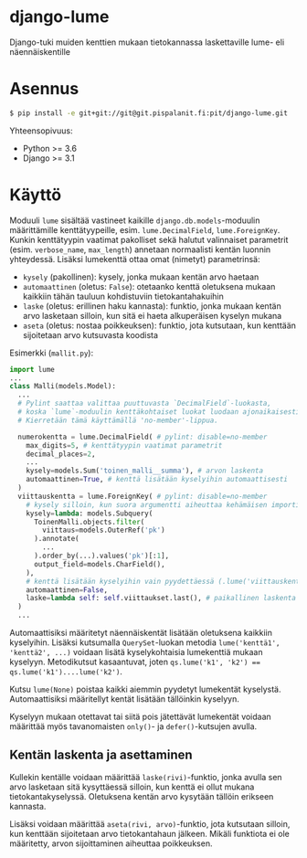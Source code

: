 django-lume
===========

Django-tuki muiden kenttien mukaan tietokannassa laskettaville lume- eli näennäiskentille

# Asennus

```bash
$ pip install -e git+git://git@git.pispalanit.fi:pit/django-lume.git
```

Yhteensopivuus:
* Python >= 3.6
* Django >= 3.1

# Käyttö

Moduuli `lume` sisältää vastineet kaikille `django.db.models`-moduulin määrittämille kenttätyypeille, esim. `lume.DecimalField`, `lume.ForeignKey`. Kunkin kenttätyypin vaatimat pakolliset sekä halutut valinnaiset parametrit (esim. `verbose_name`, `max_length`) annetaan normaalisti kentän luonnin yhteydessä. Lisäksi lumekenttä ottaa omat (nimetyt) parametrinsä:
- `kysely` (pakollinen): kysely, jonka mukaan kentän arvo haetaan
- `automaattinen` (oletus: `False`): otetaanko kenttä oletuksena mukaan kaikkiin tähän tauluun kohdistuviin tietokantahakuihin
- `laske` (oletus: erillinen haku kannasta): funktio, jonka mukaan kentän arvo lasketaan silloin, kun sitä ei haeta alkuperäisen kyselyn mukana
- `aseta` (oletus: nostaa poikkeuksen): funktio, jota kutsutaan, kun kenttään sijoitetaan arvo kutsuvasta koodista

Esimerkki (`mallit.py`):
```python
import lume
...
class Malli(models.Model):
  ...
  # Pylint saattaa valittaa puuttuvasta `DecimalField`-luokasta,
  # koska `lume`-moduulin kenttäkohtaiset luokat luodaan ajonaikaisesti.
  # Kierretään tämä käyttämällä 'no-member'-lippua.

  numerokentta = lume.DecimalField( # pylint: disable=no-member
    max_digits=5, # kenttätyypin vaatimat parametrit
    decimal_places=2,
    ...
    kysely=models.Sum('toinen_malli__summa'), # arvon laskenta
    automaattinen=True, # kenttä lisätään kyselyihin automaattisesti
  )
  viittauskentta = lume.ForeignKey( # pylint: disable=no-member
    # kysely silloin, kun suora argumentti aiheuttaa kehämäisen importin
    kysely=lambda: models.Subquery(
      ToinenMalli.objects.filter(
        viittaus=models.OuterRef('pk')
      ).annotate(
        ...
      ).order_by(...).values('pk')[:1],
      output_field=models.CharField(),
    ),
    # kenttä lisätään kyselyihin vain pyydettäessä (.lume('viittauskentta'))
    automaattinen=False, 
    laske=lambda self: self.viittaukset.last(), # paikallinen laskenta
  )
  ...
```

Automaattisiksi määritetyt näennäiskentät lisätään oletuksena kaikkiin kyselyihin. Lisäksi kutsumalla `QuerySet`-luokan metodia `lume('kenttä1', 'kenttä2', ...)` voidaan lisätä kyselykohtaisia lumekenttiä mukaan kyselyyn. Metodikutsut kasaantuvat, joten `qs.lume('k1', 'k2') == qs.lume('k1')....lume('k2')`.

Kutsu `lume(None)` poistaa kaikki aiemmin pyydetyt lumekentät kyselystä. Automaattisiksi määritellyt kentät lisätään tällöinkin kyselyyn. 

Kyselyyn mukaan otettavat tai siitä pois jätettävät lumekentät voidaan määrittää myös tavanomaisten `only()`- ja `defer()`-kutsujen avulla.


## Kentän laskenta ja asettaminen

Kullekin kentälle voidaan määrittää `laske(rivi)`-funktio, jonka avulla sen arvo lasketaan sitä kysyttäessä silloin, kun kenttä ei ollut mukana tietokantakyselyssä. Oletuksena kentän arvo kysytään tällöin erikseen kannasta.
 
Lisäksi voidaan määrittää `aseta(rivi, arvo)`-funktio, jota kutsutaan silloin, kun kenttään sijoitetaan arvo tietokantahaun jälkeen. Mikäli funktiota ei ole määritetty, arvon sijoittaminen aiheuttaa poikkeuksen.
